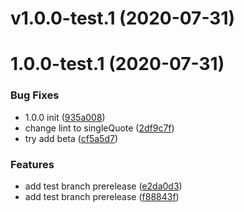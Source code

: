 # v1.0.0-test.1 (2020-07-31)



# 1.0.0-test.1 (2020-07-31)


### Bug Fixes

* 1.0.0 init ([935a008](https://github.com/ookangzheng/codebuild-test/commit/935a0084c65428b9add2d5b42e2433448df3866a))
* change lint to singleQuote ([2df9c7f](https://github.com/ookangzheng/codebuild-test/commit/2df9c7fc5a69fab23cd8903e669da3f4abdfa5f1))
* try add beta ([cf5a5d7](https://github.com/ookangzheng/codebuild-test/commit/cf5a5d75c7f19be52455b089cecccc3462fbfe3f))


### Features

* add test branch prerelease ([e2da0d3](https://github.com/ookangzheng/codebuild-test/commit/e2da0d3dcbb324fcac107af05174e7ee65b778e1))
* add test branch prerelease ([f88843f](https://github.com/ookangzheng/codebuild-test/commit/f88843f54deb2eaa287b2e40ee465a10a692ec4d))
